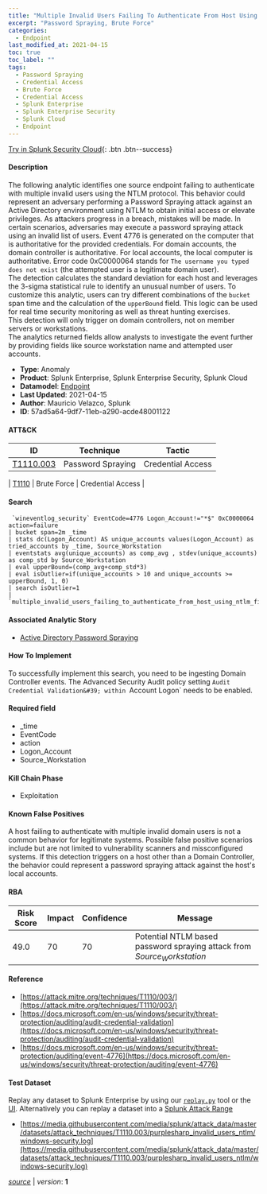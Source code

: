 ```yaml
---
title: "Multiple Invalid Users Failing To Authenticate From Host Using NTLM"
excerpt: "Password Spraying, Brute Force"
categories:
  - Endpoint
last_modified_at: 2021-04-15
toc: true
toc_label: ""
tags:
  - Password Spraying
  - Credential Access
  - Brute Force
  - Credential Access
  - Splunk Enterprise
  - Splunk Enterprise Security
  - Splunk Cloud
  - Endpoint
---
```




[Try in Splunk Security Cloud](https://www.splunk.com/en_us/cyber-security.html){: .btn .btn--success}

#### Description

The following analytic identifies one source endpoint failing to authenticate with multiple invalid users using the NTLM protocol. This behavior could represent an adversary performing a Password Spraying attack against an Active Directory environment using NTLM to obtain initial access or elevate privileges. As attackers progress in a breach, mistakes will be made. In certain scenarios, adversaries may execute a password spraying attack using an invalid list of users. Event 4776 is generated on the computer that is authoritative for the provided credentials. For domain accounts, the domain controller is authoritative. For local accounts, the local computer is authoritative. Error code 0xC0000064 stands for `The username you typed does not exist` (the attempted user is a legitimate domain user).\
The detection calculates the standard deviation for each host and leverages the 3-sigma statistical rule to identify an unusual number of users. To customize this analytic, users can try different combinations of the `bucket` span time and the calculation of the `upperBound` field. This logic can be used for real time security monitoring as well as threat hunting exercises.\
This detection will only trigger on domain controllers, not on member servers or workstations.\
The analytics returned fields allow analysts to investigate the event further by providing fields like source workstation name and attempted user accounts.

- **Type**: Anomaly
- **Product**: Splunk Enterprise, Splunk Enterprise Security, Splunk Cloud
- **Datamodel**: [Endpoint](https://docs.splunk.com/Documentation/CIM/latest/User/Endpoint)
- **Last Updated**: 2021-04-15
- **Author**: Mauricio Velazco, Splunk
- **ID**: 57ad5a64-9df7-11eb-a290-acde48001122


#### ATT&CK

| ID          | Technique   | Tactic         |
| ----------- | ----------- |--------------- |
| [T1110.003](https://attack.mitre.org/techniques/T1110/003/) | Password Spraying | Credential Access |



| [T1110](https://attack.mitre.org/techniques/T1110/) | Brute Force | Credential Access |





#### Search

```
 `wineventlog_security` EventCode=4776 Logon_Account!="*$" 0xC0000064 action=failure 
| bucket span=2m _time 
| stats dc(Logon_Account) AS unique_accounts values(Logon_Account) as tried_accounts by _time, Source_Workstation 
| eventstats avg(unique_accounts) as comp_avg , stdev(unique_accounts) as comp_std by Source_Workstation 
| eval upperBound=(comp_avg+comp_std*3) 
| eval isOutlier=if(unique_accounts > 10 and unique_accounts >= upperBound, 1, 0) 
| search isOutlier=1 
| `multiple_invalid_users_failing_to_authenticate_from_host_using_ntlm_filter`
```

#### Associated Analytic Story
* [Active Directory Password Spraying](/stories/active_directory_password_spraying)


#### How To Implement
To successfully implement this search, you need to be ingesting Domain Controller events. The Advanced Security Audit policy setting `Audit Credential Validation&#39; within `Account Logon` needs to be enabled.

#### Required field
* _time
* EventCode
* action
* Logon_Account
* Source_Workstation


#### Kill Chain Phase
* Exploitation


#### Known False Positives
A host failing to authenticate with multiple invalid domain users is not a common behavior for legitimate systems. Possible false positive scenarios include but are not limited to vulnerability scanners and missconfigured systems. If this detection triggers on a host other than a Domain Controller, the behavior could represent a password spraying attack against the host&#39;s local accounts.


#### RBA

| Risk Score  | Impact      | Confidence   | Message      |
| ----------- | ----------- |--------------|--------------|
| 49.0 | 70 | 70 | Potential NTLM based password spraying attack from $Source_Workstation$ |




#### Reference

* [https://attack.mitre.org/techniques/T1110/003/](https://attack.mitre.org/techniques/T1110/003/)
* [https://docs.microsoft.com/en-us/windows/security/threat-protection/auditing/audit-credential-validation](https://docs.microsoft.com/en-us/windows/security/threat-protection/auditing/audit-credential-validation)
* [https://docs.microsoft.com/en-us/windows/security/threat-protection/auditing/event-4776](https://docs.microsoft.com/en-us/windows/security/threat-protection/auditing/event-4776)



#### Test Dataset
Replay any dataset to Splunk Enterprise by using our [`replay.py`](https://github.com/splunk/attack_data#using-replaypy) tool or the [UI](https://github.com/splunk/attack_data#using-ui).
Alternatively you can replay a dataset into a [Splunk Attack Range](https://github.com/splunk/attack_range#replay-dumps-into-attack-range-splunk-server)

* [https://media.githubusercontent.com/media/splunk/attack_data/master/datasets/attack_techniques/T1110.003/purplesharp_invalid_users_ntlm/windows-security.log](https://media.githubusercontent.com/media/splunk/attack_data/master/datasets/attack_techniques/T1110.003/purplesharp_invalid_users_ntlm/windows-security.log)


[*source*](https://github.com/splunk/security_content/tree/develop/detections/endpoint/multiple_invalid_users_failing_to_authenticate_from_host_using_ntlm.yml) \| *version*: **1**